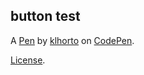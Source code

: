 button test
-----------


A [Pen](https://codepen.io/klhorto/pen/mdddaYg) by [klhorto](https://codepen.io/klhorto) on [CodePen](https://codepen.io).

[License](https://codepen.io/klhorto/pen/mdddaYg/license).